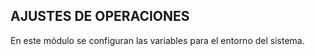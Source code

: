 ## AJUSTES DE OPERACIONES

En este módulo se configuran las variables para el entorno del sistema.






















